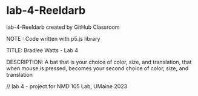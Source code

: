 # lab-4-Reeldarb
lab-4-Reeldarb created by GitHub Classroom

NOTE : Code written with p5.js library

TITLE: Bradlee Watts - Lab 4

DESCRIPTION: A bat that is your choice of color, size, and translation, that when mouse is pressed, becomes your second choice of color, size, and translation

// lab 4 - project for NMD 105 Lab, UMaine 2023
